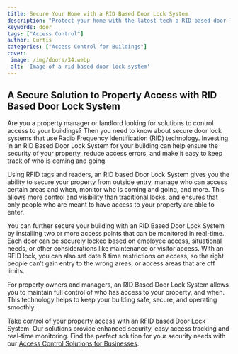 ```yaml
---
title: Secure Your Home with a RID Based Door Lock System
description: "Protect your home with the latest tech a RID based door lock system Read this blog post to learn more about the benefits of biometric security to keep uninvited visitors out of your home"
keywords: door
tags: ["Access Control"]
author: Curtis
categories: ["Access Control for Buildings"]
cover: 
 image: /img/doors/34.webp
 alt: 'Image of a rid based door lock system'
---
```

## A Secure Solution to Property Access with RID Based Door Lock System

Are you a property manager or landlord looking for solutions to control access to your buildings? Then you need to know about secure door lock systems that use Radio Frequency Identification (RID) technology. Investing in an RID Based Door Lock System for your building can help ensure the security of your property, reduce access errors, and make it easy to keep track of who is coming and going. 

Using RFID tags and readers, an RID based Door Lock System gives you the ability to secure your property from outside entry, manage who can access certain areas and when, monitor who is coming and going, and more. This allows more control and visibility than traditional locks, and ensures that only people who are meant to have access to your property are able to enter.

You can further secure your building with an RID Based Door Lock System by installing two or more access points that can be monitored in real-time. Each door can be securely locked based on employee access, situational needs, or other considerations like maintenance or visitor access. With an RFID lock, you can also set date & time restrictions on access, so the right people can’t gain entry to the wrong areas, or access areas that are off limits. 

For property owners and managers, an RID Based Door Lock System allows you to maintain full control of who has access to your property, and when. This technology helps to keep your building safe, secure, and operating smoothly. 

Take control of your property access with an RFID based Door Lock System. Our solutions provide enhanced security, easy access tracking and real-time monitoring. Find the perfect solution for your security needs with our [Access Control Solutions for Businesses](/access-control).
